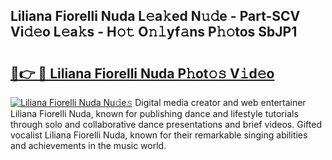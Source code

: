 ## Liliana Fiorelli Nuda L𝚎a𝚔ed N𝚞𝚍e - Part-SCV Vi𝚍𝚎o L𝚎a𝚔s - H𝚘𝚝 O𝚗𝚕yf𝚊ns P𝚑𝚘tos SbJP1

# <h2><a href="http://kfell75.oniu.top/?m=Liliana+Fiorelli+Nuda">🔗👉 🔴 Liliana Fiorelli Nuda P𝚑ot𝚘𝚜 V𝚒d𝚎o</a></h2>

[![Liliana Fiorelli Nuda Nu𝚍e𝚜](https://i.imgur.com/0qMVB7G.gif)](http://kfell75.oniu.top/?m=Liliana+Fiorelli+Nuda)
Digital media creator and web entertainer Liliana Fiorelli Nuda, known for publishing dance and lifestyle tutorials through solo and collaborative dance presentations and brief videos. Gifted vocalist Liliana Fiorelli Nuda, known for their remarkable singing abilities and achievements in the music world.  
